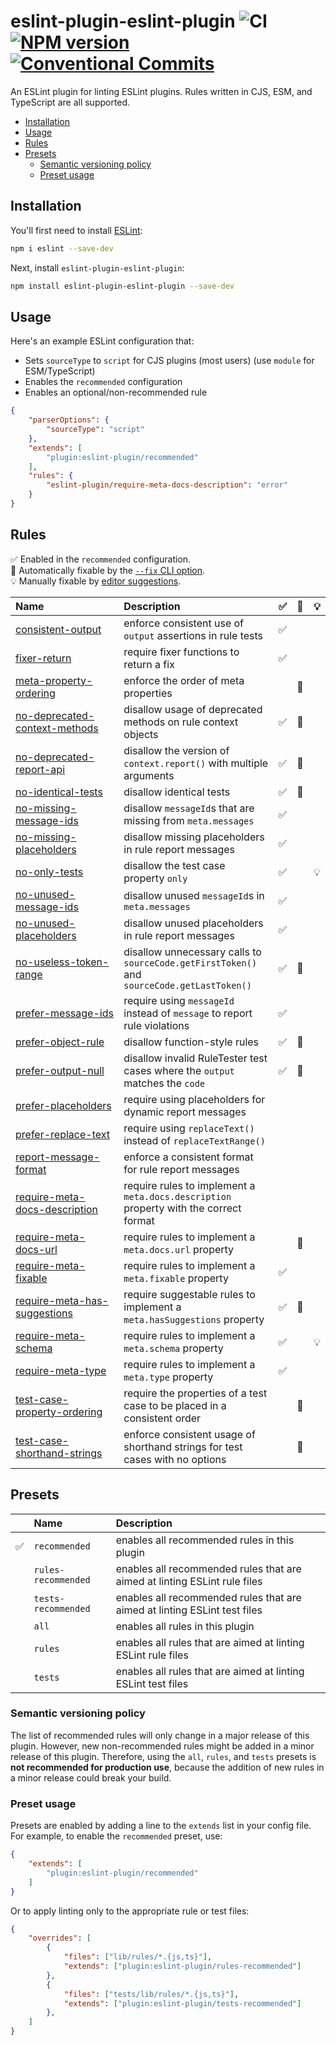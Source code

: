 # eslint-plugin-eslint-plugin ![CI](https://github.com/eslint-community/eslint-plugin-eslint-plugin/workflows/CI/badge.svg) [![NPM version](https://img.shields.io/npm/v/eslint-plugin-eslint-plugin.svg?style=flat)](https://npmjs.org/package/eslint-plugin-eslint-plugin) [![Conventional Commits](https://img.shields.io/badge/Conventional%20Commits-1.0.0-yellow.svg)](https://conventionalcommits.org)

An ESLint plugin for linting ESLint plugins. Rules written in CJS, ESM, and TypeScript are all supported.

<!-- vscode-markdown-toc -->
* [Installation](#Installation)
* [Usage](#Usage)
* [Rules](#Rules)
* [Presets](#Presets)
  * [Semantic versioning policy](#Semanticversioningpolicy)
  * [Preset usage](#Presetusage)

<!-- vscode-markdown-toc-config
	numbering=false
	autoSave=true
	/vscode-markdown-toc-config -->
<!-- /vscode-markdown-toc -->

## <a name='Installation'></a>Installation

You'll first need to install [ESLint](https://eslint.org):

```sh
npm i eslint --save-dev
```

Next, install `eslint-plugin-eslint-plugin`:

```sh
npm install eslint-plugin-eslint-plugin --save-dev
```

## <a name='Usage'></a>Usage

Here's an example ESLint configuration that:

* Sets `sourceType` to `script` for CJS plugins (most users) (use `module` for ESM/TypeScript)
* Enables the `recommended` configuration
* Enables an optional/non-recommended rule

```json
{
    "parserOptions": {
        "sourceType": "script"
    },
    "extends": [
        "plugin:eslint-plugin/recommended"
    ],
    "rules": {
        "eslint-plugin/require-meta-docs-description": "error"
    }
}
```

## <a name='Rules'></a>Rules

<!-- begin auto-generated rules list -->

✅ Enabled in the `recommended` configuration.\
🔧 Automatically fixable by the [`--fix` CLI option](https://eslint.org/docs/user-guide/command-line-interface#--fix).\
💡 Manually fixable by [editor suggestions](https://eslint.org/docs/developer-guide/working-with-rules#providing-suggestions).

| Name&nbsp;&nbsp;&nbsp;&nbsp;&nbsp;&nbsp;&nbsp;&nbsp;&nbsp;&nbsp;&nbsp;&nbsp;&nbsp;&nbsp;&nbsp;&nbsp;&nbsp;&nbsp;&nbsp;&nbsp;&nbsp;&nbsp;&nbsp;&nbsp;&nbsp; | Description                                                                                | ✅  | 🔧  | 💡  |
| :--------------------------------------------------------------------------------------------------------------------------------------------------------- | :----------------------------------------------------------------------------------------- | :-- | :-- | :-- |
| [consistent-output](docs/rules/consistent-output.md)                                                                                                       | enforce consistent use of `output` assertions in rule tests                                | ✅  |     |     |
| [fixer-return](docs/rules/fixer-return.md)                                                                                                                 | require fixer functions to return a fix                                                    | ✅  |     |     |
| [meta-property-ordering](docs/rules/meta-property-ordering.md)                                                                                             | enforce the order of meta properties                                                       |     | 🔧  |     |
| [no-deprecated-context-methods](docs/rules/no-deprecated-context-methods.md)                                                                               | disallow usage of deprecated methods on rule context objects                               | ✅  | 🔧  |     |
| [no-deprecated-report-api](docs/rules/no-deprecated-report-api.md)                                                                                         | disallow the version of `context.report()` with multiple arguments                         | ✅  | 🔧  |     |
| [no-identical-tests](docs/rules/no-identical-tests.md)                                                                                                     | disallow identical tests                                                                   | ✅  | 🔧  |     |
| [no-missing-message-ids](docs/rules/no-missing-message-ids.md)                                                                                             | disallow `messageId`s that are missing from `meta.messages`                                | ✅  |     |     |
| [no-missing-placeholders](docs/rules/no-missing-placeholders.md)                                                                                           | disallow missing placeholders in rule report messages                                      | ✅  |     |     |
| [no-only-tests](docs/rules/no-only-tests.md)                                                                                                               | disallow the test case property `only`                                                     | ✅  |     | 💡  |
| [no-unused-message-ids](docs/rules/no-unused-message-ids.md)                                                                                               | disallow unused `messageId`s in `meta.messages`                                            | ✅  |     |     |
| [no-unused-placeholders](docs/rules/no-unused-placeholders.md)                                                                                             | disallow unused placeholders in rule report messages                                       | ✅  |     |     |
| [no-useless-token-range](docs/rules/no-useless-token-range.md)                                                                                             | disallow unnecessary calls to `sourceCode.getFirstToken()` and `sourceCode.getLastToken()` | ✅  | 🔧  |     |
| [prefer-message-ids](docs/rules/prefer-message-ids.md)                                                                                                     | require using `messageId` instead of `message` to report rule violations                   | ✅  |     |     |
| [prefer-object-rule](docs/rules/prefer-object-rule.md)                                                                                                     | disallow function-style rules                                                              | ✅  | 🔧  |     |
| [prefer-output-null](docs/rules/prefer-output-null.md)                                                                                                     | disallow invalid RuleTester test cases where the `output` matches the `code`               | ✅  | 🔧  |     |
| [prefer-placeholders](docs/rules/prefer-placeholders.md)                                                                                                   | require using placeholders for dynamic report messages                                     |     |     |     |
| [prefer-replace-text](docs/rules/prefer-replace-text.md)                                                                                                   | require using `replaceText()` instead of `replaceTextRange()`                              |     |     |     |
| [report-message-format](docs/rules/report-message-format.md)                                                                                               | enforce a consistent format for rule report messages                                       |     |     |     |
| [require-meta-docs-description](docs/rules/require-meta-docs-description.md)                                                                               | require rules to implement a `meta.docs.description` property with the correct format      |     |     |     |
| [require-meta-docs-url](docs/rules/require-meta-docs-url.md)                                                                                               | require rules to implement a `meta.docs.url` property                                      |     | 🔧  |     |
| [require-meta-fixable](docs/rules/require-meta-fixable.md)                                                                                                 | require rules to implement a `meta.fixable` property                                       | ✅  |     |     |
| [require-meta-has-suggestions](docs/rules/require-meta-has-suggestions.md)                                                                                 | require suggestable rules to implement a `meta.hasSuggestions` property                    | ✅  | 🔧  |     |
| [require-meta-schema](docs/rules/require-meta-schema.md)                                                                                                   | require rules to implement a `meta.schema` property                                        | ✅  |     | 💡  |
| [require-meta-type](docs/rules/require-meta-type.md)                                                                                                       | require rules to implement a `meta.type` property                                          | ✅  |     |     |
| [test-case-property-ordering](docs/rules/test-case-property-ordering.md)                                                                                   | require the properties of a test case to be placed in a consistent order                   |     | 🔧  |     |
| [test-case-shorthand-strings](docs/rules/test-case-shorthand-strings.md)                                                                                   | enforce consistent usage of shorthand strings for test cases with no options               |     | 🔧  |     |

<!-- end auto-generated rules list -->

## <a name='Presets'></a>Presets

|   | Name | Description |
|:--|:-----|:------------|
| ✅ | `recommended` | enables all recommended rules in this plugin |
|   | `rules-recommended` | enables all recommended rules that are aimed at linting ESLint rule files |
|   | `tests-recommended` | enables all recommended rules that are aimed at linting ESLint test files |
|   | `all` | enables all rules in this plugin |
|   | `rules` | enables all rules that are aimed at linting ESLint rule files |
|   | `tests` | enables all rules that are aimed at linting ESLint test files |

### <a name='Semanticversioningpolicy'></a>Semantic versioning policy

The list of recommended rules will only change in a major release of this plugin. However, new non-recommended rules might be added in a minor release of this plugin. Therefore, using the `all`, `rules`, and `tests` presets is **not recommended for production use**, because the addition of new rules in a minor release could break your build.

### <a name='Presetusage'></a>Preset usage

Presets are enabled by adding a line to the `extends` list in your config file. For example, to enable the `recommended` preset, use:

```json
{
    "extends": [
        "plugin:eslint-plugin/recommended"
    ]
}
```

Or to apply linting only to the appropriate rule or test files:

```json
{
    "overrides": [
        {
            "files": ["lib/rules/*.{js,ts}"],
            "extends": ["plugin:eslint-plugin/rules-recommended"]
        },
        {
            "files": ["tests/lib/rules/*.{js,ts}"],
            "extends": ["plugin:eslint-plugin/tests-recommended"]
        },
    ]
}
```
